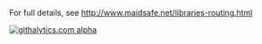 For full details, see http://www.maidsafe.net/libraries-routing.html

[![githalytics.com alpha](https://cruel-carlota.pagodabox.com/c238536a501d2b1fb8fc8af33c31349b "githalytics.com")](http://githalytics.com/maidsafe/MaidSafe-Routing)

